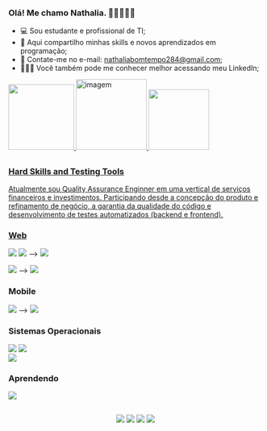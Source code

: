 ### Olá! Me chamo Nathalia. 👩🏻‍💻👋🏻

- 💻 Sou estudante e profissional de TI;
- 🥇 Aqui compartilho minhas skills e novos aprendizados em programação;
- :bell: Contate-me no e-mail: nathaliabomtempo284@gmail.com;
- 🙋🏻‍♀️ Você também pode me conhecer melhor acessando meu LinkedIn;

<div>
  <a href="https://github.com/NathaliaBomtemp">
  <img height="130em" src="https://github-readme-stats.vercel.app/api?username=NathaliaBomtemp&show_icons=true&theme=whitel&include_all_commits=true&count_private=true"/>
  <img align="top-right" height="140em" alt="imagem" src="https://cdn.discordapp.com/attachments/886653324428980339/886653439931727882/download20210900134031.png">
  <img height="120em" src="https://github-readme-stats.vercel.app/api/top-langs/?username=NathaliaBomtemp&layout=compact&langs_count=7&theme=white"/>  
  
</div>
 
 ##
 
 ### Hard Skills and Testing Tools
 
Atualmente sou Quality Assurance Enginner em uma vertical de serviços financeiros e investimentos. Participando desde a concepção do produto e refinamento de negócio, a garantia da qualidade do código e desenvolvimento de testes automatizados (backend e frontend).
 
 ### Web
 
 <div>
 <img src="https://img.shields.io/badge/JavaScript-F7DF1E?style=for-the-badge&logo=javascript&logoColor=black" target="_blank"></a>
 <img src="https://img.shields.io/badge/TypeScript-007ACC?style=for-the-badge&logo=typescript&logoColor=white" target="_blank"></a>  -->  <img src="https://img.shields.io/badge/CYPRESS-000000?style=for-the-badge&logoColor=white" target="_blank"></a> 
 
<img src="https://img.shields.io/badge/Java-ED8B00?style=for-the-badge&logo=java&logoColor=white" target="_blank"></a>  -->  <img src="https://img.shields.io/badge/Selenium WebDriver -26ca32?style=for-the-badge&logoColor=white" target="_blank"></a> 
 <div> 
 
 ### Mobile
 
 <img src="https://img.shields.io/badge/Java-ED8B00?style=for-the-badge&logo=java&logoColor=white" target="_blank"></a> --> <img src="https://img.shields.io/badge/Appium-7d4ea6?style=for-the-badge&logoColor=white" target="_blank"></a>
 
  ### Sistemas Operacionais

 <img src="https://img.shields.io/badge/Windows-171773?style=for-the-badge&logo=windows&logoColor=white" target="_blank"></a> 
 <img src="https://img.shields.io/badge/Linux-Ubuntu-E95420?style=for-the-badge&logo=ubuntu&logoColor=white" target="_blank"></a>  
 <img src="https://img.shields.io/badge/Android-3DDC84?style=for-the-badge&logo=android&logoColor=white" target="_blank"></a> 
 

 ###  Aprendendo
 <img src="https://img.shields.io/badge/Ruby-CC342D?style=for-the-badge&logo=ruby&logoColor=white" target="_blank"></a>         
 <div>   
 
 ##

<div> 
 <p align="center"> <a href="https://www.linkedin.com/in/nathalia-bomtempo/" target="_blank">
  <img src="https://img.shields.io/badge/-LinkedIn-%230077B5?style=for-the-badge&logo=linkedin&logoColor=white" target="_blank"></a>
  <a href = "mailto:nathaliabomtempo284@gmail.com"><img src="https://img.shields.io/badge/-Gmail-%23333?style=for-the-badge&logo=gmail&logoColor=white" target="_blank"></a>
  <a href="https://www.instagram.com/nath_bomtempo/" target="_blank">
  <img src="https://img.shields.io/badge/-Instagram-%23E4405F?style=for-the-badge&logo=instagram&logoColor=white" target="_blank"></a>
  <a href="https://github.com/NathaliaBomtemp">
  <img  src="https://img.shields.io/badge/github-%23100000.svg?&style=for-the-badge&logo=github&logoColor=white&link=mailto:https://github.com/NathaliaBomtemp">
</div>

